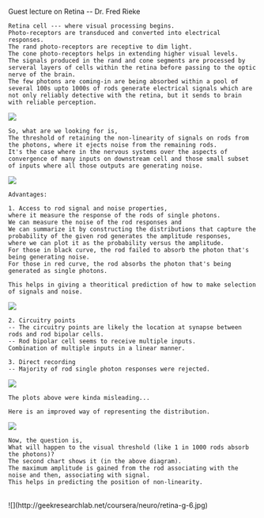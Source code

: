 Guest lecture on Retina -- Dr. Fred Rieke
```
Retina cell --- where visual processing begins.
Photo-receptors are transduced and converted into electrical responses.
The rand photo-receptors are receptive to dim light.
The cone photo-receptors helps in extending higher visual levels.
The signals produced in the rand and cone segments are processed by serveral layers of cells within the retina before passing to the optic nerve of the brain.
The few photons are coming-in are being absorbed within a pool of several 100s upto 1000s of rods generate electrical signals which are not only reliably detective with the retina, but it sends to brain with reliable perception.
```
![](http://geekresearchlab.net/coursera/neuro/retina-g-1.jpg)
```
So, what are we looking for is,
The threshold of retaining the non-linearity of signals on rods from the photons, where it ejects noise from the remaining rods.
It's the case where in the nervous systems over the aspects of convergence of many inputs on downstream cell and those small subset of inputs where all those outputs are generating noise.
```
![](http://geekresearchlab.net/coursera/neuro/retina-g-2.jpg)
```
Advantages:
```
```
1. Access to rod signal and noise properties, 
where it measure the response of the rods of single photons. 
We can measure the noise of the rod responses and
We can summarize it by constructing the distributions that capture the probability of the given rod generates the amplitude responses,
where we can plot it as the probability versus the amplitude.
For those in black curve, the rod failed to absorb the photon that's being generating noise.
For those in red curve, the rod absorbs the photon that's being generated as single photons.

This helps in giving a theoritical prediction of how to make selection of signals and noise.
```
![](http://geekresearchlab.net/coursera/neuro/retina-g-3.jpg)
```
2. Circuitry points
-- The circuitry points are likely the location at synapse between rods and rod bipolar cells.
-- Rod bipolar cell seems to receive multiple inputs.
Combination of multiple inputs in a linear manner.
```
```
3. Direct recording
-- Majority of rod single photon responses were rejected.
```
![](http://geekresearchlab.net/coursera/neuro/retina-g-4.jpg)
```
The plots above were kinda misleading...
```
```
Here is an improved way of representing the distribution.
```
![](http://geekresearchlab.net/coursera/neuro/retina-g-5.jpg)
```
Now, the question is,
What will happen to the visual threshold (like 1 in 1000 rods absorb the photons)?
The second chart shows it (in the above diagram).
The maximum amplitude is gained from the rod associating with the noise and then, associating with signal.
This helps in predicting the position of non-linearity.
```
<br>
![](http://geekresearchlab.net/coursera/neuro/retina-g-6.jpg)
